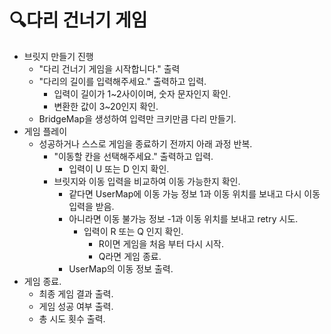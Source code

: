 # 🔍다리 건너기 게임

+ 브릿지 만들기 진행
  + "다리 건너기 게임을 시작합니다." 출력
  + "다리의 길이를 입력해주세요." 출력하고 입력.
    + 입력이 길이가 1~2사이이며, 숫자 문자인지 확인.
    + 변환한 값이 3~20인지 확인.
  + BridgeMap을 생성하여 입력만 크키만큼 다리 만들기.
+ 게임 플레이
  + 성공하거나 스스로 게임을 종료하기 전까지 아래 과정 반복.
    + "이동할 칸을 선택해주세요." 출력하고 입력.
      + 입력이 U 또는 D 인지 확인.
    + 브릿지와 이동 입력을 비교하여 이동 가능한지 확인. 
      + 같다면 UserMap에 이동 가능 정보 1과 이동 위치를 보내고 다시 이동 입력을 받음.
      + 아니라면 이동 불가능 정보 -1과 이동 위치를 보내고 retry 시도.
        + 입력이 R 또는 Q 인지 확인.
          + R이면 게임을 처음 부터 다시 시작.
          + Q라면 게임 종료.
      + UserMap의 이동 정보 출력.  
+ 게임 종료.
  + 최종 게임 결과 출력.
  + 게임 성공 여부 출력.
  + 총 시도 횟수 출력.

        